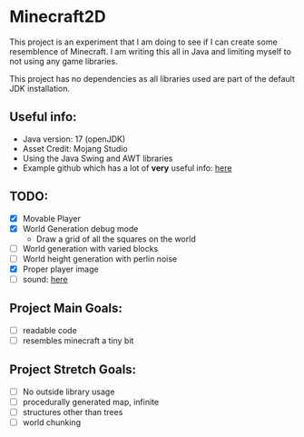 # Minecraft2D
This project is an experiment that I am doing to see if I can create some resemblence of Minecraft. I am writing this all in Java and limiting myself to not using any game libraries.

This project has no dependencies as all libraries used are part of the default JDK installation.

## Useful info:
- Java version: 17 (openJDK)
- Asset Credit: Mojang Studio
- Using the Java Swing and AWT libraries
- Example github which has a lot of **very** useful info: [here](https://github.com/learncodebygaming/java_2d_game/blob/master/Board.java)

## TODO:
- [x] Movable Player 
- [x] World Generation debug mode
  - Draw a grid of all the squares on the world
- [ ] World generation with varied blocks
- [ ] World height generation with perlin noise
- [x] Proper player image
- [ ] sound: [here](https://stackoverflow.com/questions/577724/trouble-playing-wav-in-java/577926#577926)

## Project Main Goals:
- [ ] readable code
- [ ] resembles minecraft a tiny bit

## Project Stretch Goals:
- [ ] No outside library usage
- [ ] procedurally generated map, infinite
- [ ] structures other than trees
- [ ] world chunking
